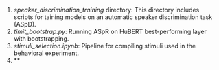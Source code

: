 1. *speaker_discrimination_training* directory: This directory includes scripts for taining models on an automatic speaker discrimination task (ASpD).
2. *timit_bootstrap.py*: Running ASpR on HuBERT best-performing layer with bootstrapping.
3. *stimuli_selection.ipynb*: Pipeline for compiling stimuli used in the behavioral experiment.
4. **
